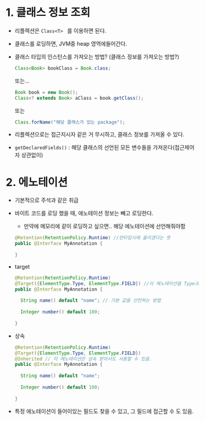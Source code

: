 # 1. 클래스 정보 조회

- 리플렉션은 `Class<T> ` 를 이용하면 된다.

- 클래스를 로딩하면, JVM중 heap 영역에들어간다.

- 클래스 타입의 인스턴스를 가져오는 방법? (클래스 정보를 가져오는 방법?)

  ```java
  Class<Book> bookClass = Book.class;
  ```

  또는...

  ```java
  Book book = new Book();
  Class<? extends Book> aClass = book.getClass();
  ```

  또는

  ```java
  Class.forName("해당 클래스가 있는 package");
  ```

- 리플렉션으로는 접근지시자 같은 거 무시하고, 클래스 정보를 가져올 수 있다.
- `getDeclaredFields()` : 해당 클래스의 선언된 모든 변수들을 가져온다(접근제어자 상관없이)



# 2. 에노테이션

- 기본적으로 주석과 같은 취급

- 바이트 코드를 로딩 했을 때, 애노테이션 정보는 빼고 로딩한다.

  - 만약에 메모리에 같이 로딩하고 싶으면.. 해당 에노테이션에 선언해줘야함

  ```java
  @Retention(RetentionPolicy.Runtime) //런타임시에 올리겠다는 뜻
  public @Interface MyAnnotation {
    
  }
  ```

- target

  ```java
  @Retention(RetentionPolicy.Runtime)
  @Target({ElementType.Type, ElementType.FIELD}) //이 에노테이션을 Type과 FIELD에서만 사용하겠다라는 의미, 어길경우 컴파일 단계에서 잡아준다.
  public @Interface MyAnnotation {
    
    String name() default "name"; // 기본 값을 선언하는 방법
    
    Integer number() default 100;
    
  }
  ```

- 상속

  ```java
  @Retention(RetentionPolicy.Runtime)
  @Target({ElementType.Type, ElementType.FIELD})
  @Inherited // 이 애노테이션은 상속 받아서도 사용할 수 있음.
  public @Interface MyAnnotation {
    
    String name() default "name";
    
    Integer number() default 100;
    
  }
  ```

- 특정 에노테이션이 들어이있는 필드도 찾을 수 있고, 그 필드에 접근할 수 도 있음.